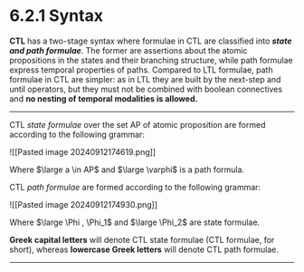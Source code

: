 # 6.2.1 Syntax

**CTL** has a two-stage syntax where formulae in CTL are classified into ***state and path formulae***. The former are assertions about the atomic propositions in the states and their branching structure, while path formulae express temporal properties of paths. Compared to LTL formulae, path formulae in CTL are simpler: as in LTL they are built by the next-step and until operators, but they must not be combined with boolean connectives and **no nesting of temporal modalities is allowed.**


---

CTL *state formulae* over the set AP of atomic proposition are formed according to the following grammar: 

![[Pasted image 20240912174619.png]]

Where $\large a \in AP$ and $\large \varphi$ is a path formula. 

CTL *path formulae* are formed according to the following grammar:

![[Pasted image 20240912174930.png]]

Where $\large \Phi , \Phi_1$ and $\large \Phi_2$  are state formulae.

**Greek capital letters** will denote CTL state formulae (CTL formulae, for short), whereas **lowercase Greek letters** will denote CTL path formulae.

---

